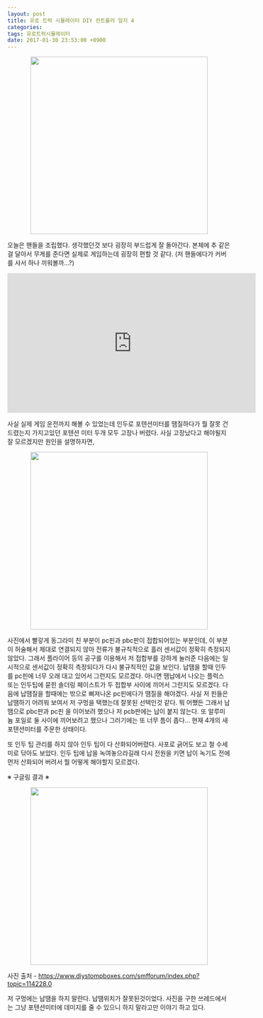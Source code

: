 ```yaml
---
layout: post
title: 유로 트럭 시뮬레이터 DIY 컨트롤러 일지 4
categories:
tags: 유로트럭시뮬레이터
date: 2017-01-30 23:53:00 +0900
---
```


<center><img src="/assets/photo/2017-01-29 14.14.53.jpg" width="400px"></center>

오늘은 핸들을 조립했다. 생각했던것 보다 굉장히 부드럽게 잘 돌아간다. 본체에 추 같은걸 달아서 무게를 준다면 실제로 게임하는데 굉장히 편할 것 같다. (저 핸들에다가 커버를 사서 하나 끼워볼까...?)

<!-- more -->

<center><iframe width="560" height="315" src="https://www.youtube.com/embed/S3UnWIlso8E" frameborder="0" allowfullscreen></iframe></center>

사실 실제 게임 운전까지 해볼 수 있었는데 인두로 포텐션미터를 땜질하다가 뭘 잘못 건드렸는지 가지고있던 포텐션 미터 두개 모두 고장나 버렸다. 사실 고장났다고 해야될지 잘 모르겠지만 원인을 설명하자면,

<center><img src="/assets/photo/2017-01-30 23.37.16.jpg" width="400px"></center>

사진에서 빨갛게 동그라미 친 부분이 pc핀과 pbc판이 접합되어있는 부분인데, 이 부분이 허술해서 제대로 연결되지 않아 전류가 불규칙적으로 흘러 센서값이 정확히 측정되지 않았다. 그래서 플라이어 등의 공구를 이용해서 저 접합부를 강하게 눌러준 다음에는 일시적으로 센서값이 정확히 측정되다가 다시 불규칙적인 값을 보인다. 납땜을 할때 인두를 pc핀에 너무 오래 대고 있어서 그런지도 모르겠다. 아니면 땜납에서 나오는 플럭스 또는 인두팁에 묻힌 솔더링 페이스트가 두 접합부 사이에 끼어서 그런지도 모르겠다. 다음에 납땜질을 할때에는 밖으로 삐져나온 pc핀에다가 땜질을 해야겠다. 사실 저 핀들은 납땜하기 어려워 보여서 저 구멍을 택했는데 잘못된 선택인것 같다. 뭐 어쨌든 그래서 납땜으로 pbc판과 pc핀 을 이어보려 했으나 저 pcb판에는 납이 붙지 않는다. 또 알루미늄 포일로 둘 사이에 끼어보려고 했으나 그러기에는 또 너무 틈이 좁다... 현재 4개의 새 포텐션미터를 주문한 상태이다.

또 인두 팁 관리를 하지 않아 인두 팁이 다 산화되어버렸다. 사포로 긁어도 보고 철 수세미로 닦아도 보았다. 인두 팁에 납을 녹여놓으라길래 다시 전원을 키면 납이 녹기도 전에 먼저 산화되어 버려서 뭘 어떻게 해야할지 모르겠다.

※ 구글링 결과 ※

<center><img src="/assets/photo/alphapot16x15.jpg" width="400px"></center>

사진 출처 - https://www.diystompboxes.com/smfforum/index.php?topic=114228.0

저 구멍에는 납땜을 하지 말란다. 납땜위치가 잘못된것이었다. 사진을 구한 쓰레드에서는 그냥 포텐션미터에 데미지를 줄 수 있으니 하지 말라고만 이야기 하고 있다.

